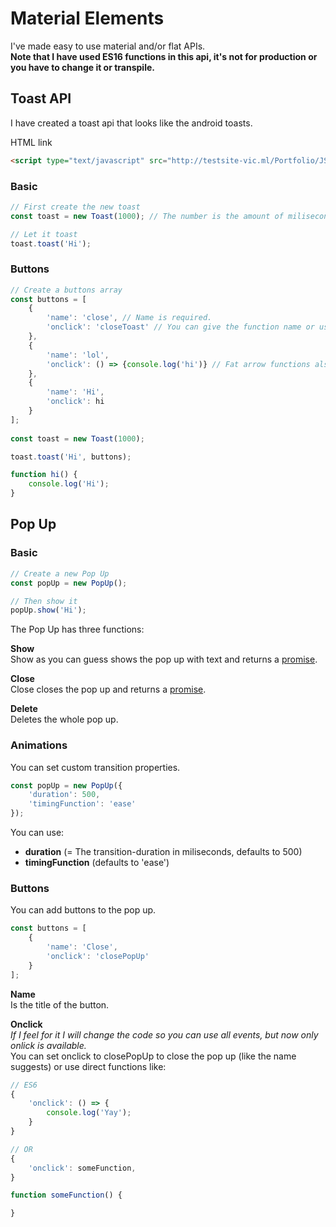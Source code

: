 # Material Elements
I've made easy to use material and/or flat APIs.<br>
**Note that I have used ES16 functions in this api, it's not for production or you have to change it or transpile.**

## Toast API
I have created a toast api that looks like the android toasts.

HTML link
```html
<script type="text/javascript" src="http://testsite-vic.ml/Portfolio/JS/toast.js"></script>
```

### Basic
```javascript
// First create the new toast
const toast = new Toast(1000); // The number is the amount of miliseconds the toast must be displayed.

// Let it toast
toast.toast('Hi');
```

### Buttons
```javascript
// Create a buttons array
const buttons = [
	{
		'name': 'close', // Name is required.
		'onclick': 'closeToast' // You can give the function name or use 'closeToast' to give the command to close the toast.
	},
	{
		'name': 'lol',
		'onclick': () => {console.log('hi')} // Fat arrow functions also work.
	},
	{
		'name': 'Hi',
		'onclick': hi
	}
];
      
const toast = new Toast(1000);

toast.toast('Hi', buttons);

function hi() {
	console.log('Hi');
}
```

## Pop Up
### Basic
```javascript
// Create a new Pop Up
const popUp = new PopUp();

// Then show it
popUp.show('Hi');
```
The Pop Up has three functions:

**Show**<br>
Show as you can guess shows the pop up with text and returns a [promise](https://developer.mozilla.org/nl/docs/Web/JavaScript/Reference/Global_Objects/Promise).

**Close**<br>
Close closes the pop up and returns a [promise](https://developer.mozilla.org/nl/docs/Web/JavaScript/Reference/Global_Objects/Promise).

**Delete**<br>
Deletes the whole pop up.

### Animations
You can set custom transition properties.

```javascript
const popUp = new PopUp({
	'duration': 500,
	'timingFunction': 'ease'
});
```

You can use:
- **duration** (= The transition-duration in miliseconds, defaults to 500)
- **timingFunction** (defaults to 'ease')

### Buttons
You can add buttons to the pop up.

```javascript
const buttons = [
	{
		'name': 'Close',
		'onclick': 'closePopUp'
	}
];
```

**Name**<br>
Is the title of the button.

**Onclick**<br>
*If I feel for it I will change the code so you can use all events, but now only onlick is available.*<br>
You can set onclick to closePopUp to close the pop up (like the name suggests) or use direct functions like:
```javascript
// ES6
{
	'onclick': () => {
		console.log('Yay');
	}
}

// OR
{
	'onclick': someFunction, 
}

function someFunction() {

}
```
